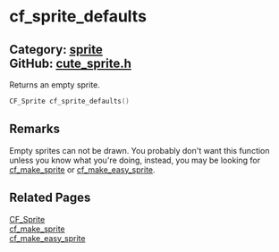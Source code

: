 [](../header.md ':include')

# cf_sprite_defaults

Category: [sprite](/api_reference?id=sprite)  
GitHub: [cute_sprite.h](https://github.com/RandyGaul/cute_framework/blob/master/include/cute_sprite.h)  
---

Returns an empty sprite.

```cpp
CF_Sprite cf_sprite_defaults()
```

## Remarks

Empty sprites can not be drawn. You probably don't want this function unless you know what you're doing, instead,
you may be looking for [cf_make_sprite](/sprite/cf_make_sprite.md) or [cf_make_easy_sprite](/sprite/cf_make_easy_sprite.md).

## Related Pages

[CF_Sprite](/sprite/cf_sprite.md)  
[cf_make_sprite](/sprite/cf_make_sprite.md)  
[cf_make_easy_sprite](/sprite/cf_make_easy_sprite.md)  
